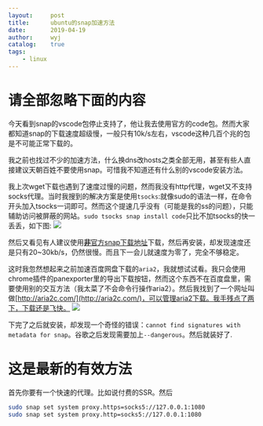 ```yaml
---
layout:		post
title:		ubuntu的snap加速方法
date:		2019-04-19
author:		wyj
catalog:	true
tags:
    - linux
---
```


# 请全部忽略下面的内容

今天看到snap的vscode包停止支持了，他让我去使用官方的code包。然而大家都知道snap的下载速度超级慢，一般只有10k/s左右，vscode这种几百个兆的包是不可能正常下载的。

我之前也找过不少的加速方法，什么换dns改hosts之类全部无用，甚至有些人直接建议天朝百姓不要使用snap。可惜我不知道还有什么别的vscode安装方法。

我上次wget下载也遇到了速度过慢的问题，然而我没有http代理，wget又不支持socks代理。当时我搜到的解决方案是使用`tsocks`:就像sudo的语法一样，在命令开头加入tsocks一词即可。然而这个提速几乎没有（可能是我的ss的问题），只能辅助访问被屏蔽的网站。`sudo tsocks snap install code`只比不加tsocks的快一丢丢，如下图:
![](https://i.loli.net/2019/04/19/5cb9aa86e1efb.png
)

然后又看见有人建议使用[**非**官方snap下载地址](https://uappexplorer.com/snap/ubuntu/code)下载，然后再安装，却发现速度还是只有20~30kb/s，仍然很慢。而且下一会儿就速度为零了，完全不够稳定。

这时我忽然想起来之前加速百度网盘下载的`aria2`，我就想试试看。我只会使用chrome插件的panexporter里的导出下载按钮，然而这个东西不在百度盘里，需要使用别的交互方法（我太菜了不会命令行操作aria2）。然后我找到了一个网址叫做[http://aria2c.com/](http://aria2c.com/)，可以管理aria2下载。我手残点了两下，下载还是飞快。
![](https://i.loli.net/2019/04/19/5cb9acc972fc0.png
)

下完了之后就安装，却发现一个奇怪的错误：`cannot find signatures with metadata for snap`。谷歌之后发现需要加上`--dangerous`。然后就装好了.

# 这是最新的有效方法

首先你要有一个快速的代理。比如说付费的SSR。然后
```bash
sudo snap set system proxy.https=socks5://127.0.0.1:1080
sudo snap set system proxy.http=socks5://127.0.0.1:1080
```
